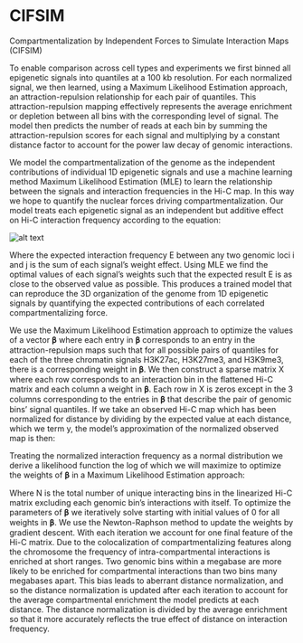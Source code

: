# CIFSIM
Compartmentalization by Independent Forces to Simulate Interaction Maps (CIFSIM)

To enable comparison across cell types and experiments we first binned all epigenetic signals into quantiles at a 100 kb resolution. For each normalized signal, we then learned, using a Maximum Likelihood Estimation approach, an attraction-repulsion relationship for each pair of quantiles. This attraction-repulsion mapping effectively represents the average enrichment or depletion between all bins with the corresponding level of signal. The model then predicts the number of reads at each bin by summing the attraction-repulsion scores for each signal and multiplying by a constant distance factor to account for the power law decay of genomic interactions. 

We model the compartmentalization of the genome as the independent contributions of individual 1D epigenetic signals and use a machine learning method Maximum Likelihood Estimation (MLE) to learn the relationship between the signals and interaction frequencies in the Hi-C map. In this way we hope to quantify the nuclear forces driving compartmentalization. Our model treats each epigenetic signal as an independent but additive effect on Hi-C interaction frequency according to the equation:

![alt text](https://github.com/5centmike/CIFSIM/Esignals.png?raw=true)

Where the expected interaction frequency E between any two genomic loci i and j is the sum of each signal’s weight effect. Using MLE we find the optimal values of each signal’s weights such that the expected result E is as close to the observed value as possible. This produces a trained model that can reproduce the 3D organization of the genome from 1D epigenetic signals by quantifying the expected contributions of each correlated compartmentalizing force.

We use the Maximum Likelihood Estimation approach to optimize the values of a vector 𝛃 where each entry in 𝛃 corresponds to an entry in the attraction-repulsion maps such that for all possible pairs of quantiles for each of the three chromatin signals H3K27ac, H3K27me3, and H3K9me3, there is a corresponding weight in 𝛃. We then construct a sparse matrix X where each row corresponds to an interaction bin in the flattened Hi-C matrix and each column a weight in 𝛃. Each row in X is zeros except in the 3 columns corresponding to the entries in 𝛃 that describe the pair of genomic bins’ signal quantiles. If we take an observed Hi-C map which has been normalized for distance by dividing by the expected value at each distance, which we term y, the model’s approximation of the normalized observed map is then:



Treating the normalized interaction frequency as a normal distribution we derive a likelihood function the log of which we will maximize to optimize the weights of 𝛃 in a Maximum Likelihood Estimation approach:



Where N is the total number of unique interacting bins in the linearized Hi-C matrix excluding each genomic bin’s interactions with itself. To optimize the parameters of 𝛃 we iteratively solve starting with initial values of 0 for all weights in 𝛃. We use the Newton-Raphson method to update the weights by gradient descent. With each iteration we account for one final feature of the Hi-C matrix. Due to the colocalization of compartmentalizing features along the chromosome the frequency of intra-compartmental interactions is enriched at short ranges. Two genomic bins within a megabase are more likely to be enriched for compartmental interactions than two bins many megabases apart. This bias leads to aberrant distance normalization, and so the distance normalization is updated after each iteration to account for the average compartmental enrichment the model predicts at each distance. The distance normalization is divided by the average enrichment so that it more accurately reflects the true effect of distance on interaction frequency.

